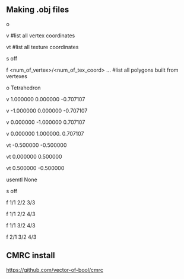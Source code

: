 ## Making .obj files
o <name>

v <vec3>  #list all vertex coordinates

vt <vec2> #list all texture coordinates

s off

f <num_of_vertex>/<num_of_tex_coord> ... #list all polygons built from vertexes 


o Tetrahedron

v   1.000000  0.000000 -0.707107

v  -1.000000  0.000000 -0.707107

v   0.000000 -1.000000  0.707107 

v   0.000000  1.000000. 0.707107

vt -0.500000 -0.500000

vt  0.000000  0.500000

vt  0.500000 -0.500000

usemtl None

s off

f 1/1 2/2 3/3

f 1/1 2/2 4/3

f 1/1 3/2 4/3

f 2/1 3/2 4/3



## CMRC install
https://github.com/vector-of-bool/cmrc